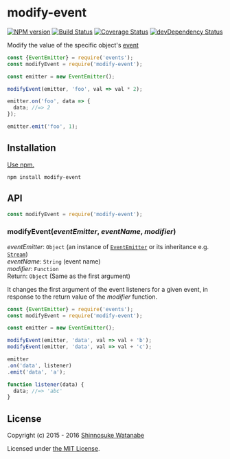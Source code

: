 # modify-event

[![NPM version](https://img.shields.io/npm/v/modify-event.svg)](https://www.npmjs.com/package/modify-event)
[![Build Status](https://travis-ci.org/shinnn/modify-event.svg?branch=master)](https://travis-ci.org/shinnn/modify-event)
[![Coverage Status](https://img.shields.io/coveralls/shinnn/modify-event.svg)](https://coveralls.io/r/shinnn/modify-event)
[![devDependency Status](https://david-dm.org/shinnn/modify-event/dev-status.svg)](https://david-dm.org/shinnn/modify-event#info=devDependencies)

Modify the value of the specific object's [event](https://nodejs.org/api/events.html)

```javascript
const {EventEmitter} = require('events');
const modifyEvent = require('modify-event');

const emitter = new EventEmitter();

modifyEvent(emitter, 'foo', val => val * 2);

emitter.on('foo', data => {
  data; //=> 2
});

emitter.emit('foo', 1);
```

## Installation

[Use npm.](https://docs.npmjs.com/cli/install)

```
npm install modify-event
```

## API

```javascript
const modifyEvent = require('modify-event');
```

### modifyEvent(*eventEmitter*, *eventName*, *modifier*)

*eventEmitter*: `Object` (an instance of [`EventEmitter`](https://nodejs.org/api/events.html#events_class_events_eventemitter) or its inheritance e.g. [`Stream`](https://nodejs.org/api/stream.html#stream_stream))  
*eventName*: `String` (event name)  
*modifier*: `Function`  
Return: `Object` (Same as the first argument)

It changes the first argument of the event listeners for a given event, in response to the return value of the *modifier* function.

```javascript
const {EventEmitter} = require('events');
const modifyEvent = require('modify-event');

const emitter = new EventEmitter();

modifyEvent(emitter, 'data', val => val + 'b');
modifyEvent(emitter, 'data', val => val + 'c');

emitter
.on('data', listener)
.emit('data', 'a');

function listener(data) {
  data; //=> 'abc'
}
```

## License

Copyright (c) 2015 - 2016 [Shinnosuke Watanabe](https://github.com/shinnn)

Licensed under [the MIT License](./LICENSE).

